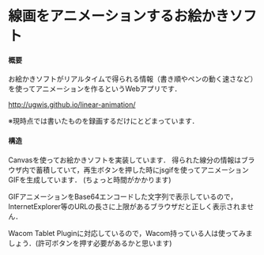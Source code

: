 線画をアニメーションするお絵かきソフト
================
#### 概要
お絵かきソフトがリアルタイムで得られる情報（書き順やペンの動く速さなど）を使ってアニメーションを作るというWebアプリです．

http://ugwis.github.io/linear-animation/

※現時点では書いたものを録画するだけにとどまっています．

#### 構造
Canvasを使ってお絵かきソフトを実装しています．
得られた線分の情報はブラウザ内で蓄積していて，再生ボタンを押した時にjsgifを使ってアニメーションGIFを生成しています．
(ちょっと時間がかかります)

GIFアニメーションをBase64エンコードした文字列で表示しているので，InternetExplorer等のURLの長さに上限があるブラウザだと正しく表示されません．

Wacom Tablet Pluginに対応しているので，Wacom持っている人は使ってみましょう．(許可ボタンを押す必要があるかと思います)
